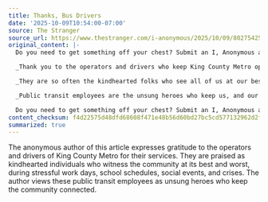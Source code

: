 ```yaml
---
title: Thanks, Bus Drivers
date: '2025-10-09T10:54:00-07:00'
source: The Stranger
source_url: https://www.thestranger.com/i-anonymous/2025/10/09/80275425/thanks-bus-drivers
original_content: |-
  Do you need to get something off your chest? Submit an I, Anonymous and we'll illustrate it! by Anonymous

  _Thank you to the operators and drivers who keep King County Metro operating and our community intact._

  _They are so often the kindhearted folks who see all of us at our best, and our worst—after a few too many drinks at night; to and from stressful work days and packed school schedules; going on first dates and happy hours or final breakups and goodbyes; when our neighbors are experiencing a crisis and need some help, and so much more._

  _Public transit employees are the unsung heroes who keep us, and our community, connected._

  Do you need to get something off your chest? Submit an I, Anonymous and we'll illustrate it! Send your unsigned rant, love letter, confession, or accusation to&nbsp;[ianonymous@thestranger.com](mailto:ianonymous@thestranger.com). Please remember to change the names of the innocent and the guilty.
content_checksum: f4d22575d48dfd68608f471e48b56d60bd27bc5cd577132962d2f637f92534b6
summarized: true
---
```


The anonymous author of this article expresses gratitude to the operators and drivers of King County Metro for their services. They are praised as kindhearted individuals who witness the community at its best and worst, during stressful work days, school schedules, social events, and crises. The author views these public transit employees as unsung heroes who keep the community connected.
